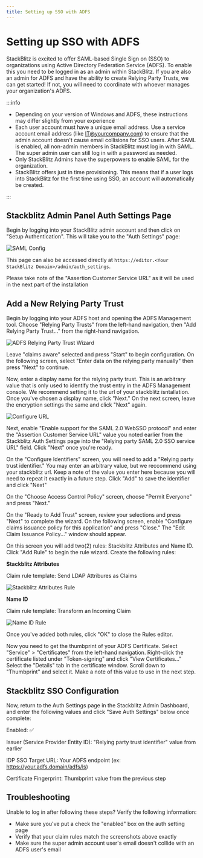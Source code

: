 ```yaml
---
title: Setting up SSO with ADFS
---
```


# Setting up SSO with ADFS

StackBlitz is excited to offer SAML-based Single Sign on (SSO) to organizations using Active Directory Federation Service (ADFS). To enable this you need to be logged in as an admin within StackBlitz. If you are also an admin for ADFS and have the ability to create Relying Party Trusts, we can get started! If not, you will need to coordinate with whoever manages your organization's ADFS.

:::info

- Depending on your version of Windows and ADFS, these instructions may differ slightly from your experience
- Each user account must have a unique email address. Use a service account email address (like IT@yourcompany.com) to ensure that the admin account doesn't cause email collisions for SSO users.
After SAML is enabled, all non-admin members in StackBlitz must log in with SAML. The super admin user can still log in with a password as needed.
- Only StackBlitz Admins have the superpowers to enable SAML for the organization.
- StackBlitz offers just in time provisioning. This means that if a user logs into StackBlitz for the first time using SSO, an account will automatically be created.

:::

## Stackblitz Admin Panel Auth Settings Page

Begin by logging into your StackBlitz admin account and then click on "Setup Authentication". This will take you to the "Auth Settings" page:

![SAML Config](/doc_images/saml-config.png)

This page can also be accessed directly at `https://editor.<Your StackBlitz Domain>/admin/auth_settings`.

Please take note of the "Assertion Customer Service URL" as it will be used in the next part of the installation

## Add a New Relying Party Trust

Begin by logging into your ADFS host and opening the ADFS Management tool. Choose "Relying Party Trusts" from the left-hand navigation, then "Add Relying Party Trust..." from the right-hand navigation.

![ADFS Relying Party Trust Wizard](/doc_images/ee/adfs-sso/adfs-party-trust-wizard.png)

Leave "claims aware" selected and press "Start" to begin configuration. On the following screen, select "Enter data on the relying party manually" then press "Next" to continue.

Now, enter a display name for the relying party trust. This is an arbitrary value that is only used to identify the trust entry in the ADFS Management console. We recommend setting it to the url of your stackblitz isntallation. Once you've chosen a display name, click "Next." On the next screen, leave the encryption settings the same and click "Next" again.

![Configure URL](/doc_images/ee/adfs-sso/party-trust-url.png)

Next, enable "Enable support for the SAML 2.0 WebSSO protocol" and enter the "Assertion Customer Service URL" value you noted earlier from the Stackblitz Auth Settings page into the "Relying party SAML 2.0 SSO service URL" field. Click "Next" once you're ready.

On the "Configure Identifiers" screen, you will need to add a "Relying party trust identifier." You may enter an arbitrary value, but we reccommend using your stackblitz url. Keep a note of the value you enter here because you will need to repeat it exactly in a future step. Click "Add" to save the identifier and click "Next"

On the "Choose Access Control Policy" screen, choose "Permit Everyone" and press "Next."

On the "Ready to Add Trust" screen, review your selections and press "Next" to complete the wizard. On the following screen, enable "Configure claims issuance policy for this application" and press "Close." The "Edit Claim Issuance Policy..." window should appear.

On this screen you will add two(2) rules: Stackblitz Attributes and Name ID. Click "Add Rule" to begin the rule wizard. Create the following rules:

__Stackblitz Attributes__

Claim rule template: Send LDAP Attribures as Claims

![Stackblitz Attributes Rule](/doc_images/ee/adfs-sso/stackblitz-attributes.png)

__Name ID__

Claim rule template: Transform an Incoming Claim

![Name ID Rule](/doc_images/ee/adfs-sso/name-id.png)

Once you've added both rules, click "OK" to close the Rules editor.

Now you need to get the thumbprint of your ADFS Certificate. Select "Service" > "Certificates" from the left-hand navigation. Right-click the certificate listed under "Token-signing" and click "View Certificates..." Select the "Details" tab in the certificate window. Scroll down to "Thumbprint" and select it. Make a note of this value to use in the next step.

## Stackblitz SSO Configuration

Now, return to the Auth Settings page in the Stackblitz Admin Dashboard, and enter the following values and click "Save Auth Settings" below once complete:

Enabled: ✅

Issuer (Service Provider Entity ID): "Relying party trust identifier" value from earlier

IDP SSO Target URL: Your ADFS endpoint (ex: https://your.adfs.domain/adfs/ls)

Certificate Fingerprint: Thumbprint value from the previous step

## Troubleshooting

Unable to log in after following these steps? Verify the following information:

- Make sure you've put a check the "enabled" box on the auth setting page
- Verify that your claim rules match the screenshots above exactly
- Make sure the super admin account user's email doesn't collide with an ADFS user's email












